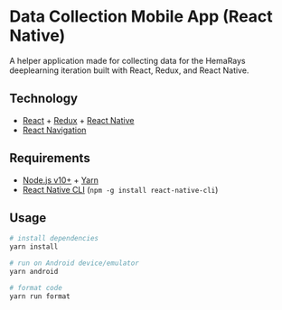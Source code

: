 # Data Collection Mobile App (React Native)

A helper application made for collecting data for the HemaRays deeplearning iteration built with React, Redux, and React Native.

## Technology

- [React](https://reactjs.org/) + [Redux](https://redux.js.org/) + [React Native](https://facebook.github.io/react-native/)
- [React Navigation](https://reactnavigation.org/)

## Requirements

- [Node.js v10+](https://nodejs.org/) + [Yarn](https://yarnpkg.com/)
- [React Native CLI](https://www.npmjs.com/package/react-native-cli) (`npm -g install react-native-cli`)

## Usage

```sh
# install dependencies
yarn install

# run on Android device/emulator
yarn android

# format code
yarn run format
```
